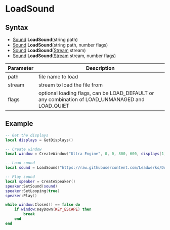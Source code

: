 # LoadSound

## Syntax
- [Sound](Sound.md) **LoadSound**(string path)
- [Sound](Sound.md) **LoadSound**(string path, number flags)
- [Sound](Sound.md) **LoadSound**([Stream](Stream.md) stream)
- [Sound](Sound.md) **LoadSound**([Stream](Stream.md) stream, number flags)

|Parameter|Description|
|-|-|
|path|file name to load|
|stream|stream to load the file from|
|flags|optional loading flags, can be LOAD_DEFAULT or any combination of LOAD_UNMANAGED and LOAD_QUIET |

## Example

```lua
-- Get the displays
local displays = GetDisplays()

-- Create window
local window = CreateWindow("Ultra Engine", 0, 0, 800, 600, displays[1], WINDOW_TITLEBAR or WINDOW_CENTER)

-- Load sound
local sound = LoadSound("https://raw.githubusercontent.com/Leadwerks/Documentation/master/Assets/Sound/notification.wav")

-- Play sound
local speaker = CreateSpeaker()
speaker:SetSound(sound)
speaker:SetLooping(true)
speaker:Play()

while window:Closed() == false do
	if window:KeyDown(KEY_ESCAPE) then
		break
	end
end
```
